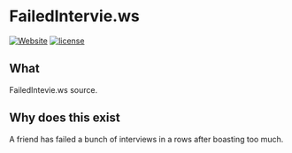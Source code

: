 # FailedIntervie.ws

[![Website](https://img.shields.io/website-up-down-green-red/https/failedintervie.ws.svg?label=Website)](https://failedintervie.ws)
[![license](https://img.shields.io/github/license/kasthack-labs/failedintervie.ws.svg)](LICENSE)
  
## What

FailedIntevie.ws source.

## Why does this exist

A friend has failed a bunch of interviews in a rows after boasting too much.
